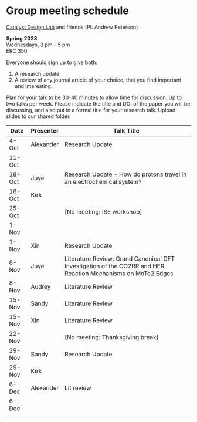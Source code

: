 # Group meeting schedule #
[Catalyst Design Lab](http://brown.edu/go/catalyst) and friends (PI: Andrew Peterson)

**Spring 2023**  
Wednesdays, 3 pm - 5 pm  
ERC 350

Everyone should sign up to give both:

1. A research update.
2. A review of any journal article of your choice, that you find important and interesting.

Plan for your talk to be 30-40 minutes to allow time for discussion. Up to two talks per week. Please indicate the title and DOI of the paper you will be discussing, and also put in a formal title for your research talk. Upload slides to our shared folder.


| Date   |   Presenter   |   Talk Title                                              |
| ------ | ------------- | --------------------------------------------------------- |
| 4-Oct  | Alexander     | Research Update                                           |
| 11-Oct |               |                                                           |
| 18-Oct | Juye          | Research Update - How do protons travel in an electrochemical system? |
| 18-Oct | Kirk          |                                                           |
| 25-Oct |               | [No meeting: ISE workshop]                                |
| 1-Nov  |               |                                                           |
| 1-Nov  | Xin           | Research Update                                           |
| 8-Nov  | Juye         |   Literature Review: Grand Canonical DFT Investigation of the CO2RR and HER Reaction Mechanisms on MoTe2 Edges                                        |
| 8-Nov  | Audrey        | Literature Review                                         |
| 15-Nov | Sandy         | Literature Review                                     |
| 15-Nov | Xin           | Literature Review                                         |
| 22-Nov |               | [No meeting: Thanksgiving break]                          |
| 29-Nov | Sandy         | Research Update                                           |
| 29-Nov | Kirk          |                                                           |
| 6-Dec  | Alexander     | Lit review                                                |
| 6-Dec  |          |                                                         |
                                                     |